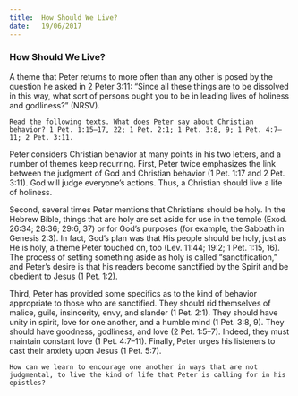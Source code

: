 ```yaml
---
title:  How Should We Live?
date:   19/06/2017
---
```


### How Should We Live?

A theme that Peter returns to more often than any other is posed by the question he asked in 2 Peter 3:11: “Since all these things are to be dissolved in this way, what sort of persons ought you to be in leading lives of holiness and godliness?” (NRSV).

`Read the following texts. What does Peter say about Christian behavior? 1 Pet. 1:15–17, 22; 1 Pet. 2:1; 1 Pet. 3:8, 9; 1 Pet. 4:7–11; 2 Pet. 3:11.`

Peter considers Christian behavior at many points in his two letters, and a number of themes keep recurring. First, Peter twice emphasizes the link between the judgment of God and Christian behavior (1 Pet. 1:17 and 2 Pet. 3:11). God will judge everyone’s actions. Thus, a Christian should live a life of holiness. 

Second, several times Peter mentions that Christians should be holy. In the Hebrew Bible, things that are holy are set aside for use in the temple (Exod. 26:34; 28:36; 29:6, 37) or for God’s purposes (for example, the Sabbath in Genesis 2:3). In fact, God’s plan was that His people should be holy, just as He is holy, a theme Peter touched on, too (Lev. 11:44; 19:2; 1 Pet. 1:15, 16). The process of setting something aside as holy is called “sanctification,” and Peter’s desire is that his readers become sanctified by the Spirit and be obedient to Jesus (1 Pet. 1:2). 

Third, Peter has provided some specifics as to the kind of behavior appropriate to those who are sanctified. They should rid themselves of malice, guile, insincerity, envy, and slander (1 Pet. 2:1). They should have unity in spirit, love for one another, and a humble mind (1 Pet. 3:8, 9). They should have goodness, godliness, and love (2 Pet. 1:5–7). Indeed, they must maintain constant love (1 Pet. 4:7–11). Finally, Peter urges his listeners to cast their anxiety upon Jesus (1 Pet. 5:7).

`How can we learn to encourage one another in ways that are not judgmental, to live the kind of life that Peter is calling for in his epistles?`
